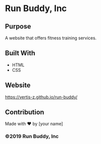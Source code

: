 # Run Buddy, Inc

## Purpose
A website that offers fitness training services. 

## Built With
* HTML
* CSS

## Website
https://vertis-z.github.io/run-buddy/

## Contribution
Made with ❤️ by [your name]

### ©️2019 Run Buddy, Inc 
